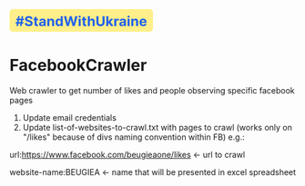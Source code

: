 [![Stand With Ukraine](https://raw.githubusercontent.com/vshymanskyy/StandWithUkraine/main/badges/StandWithUkraine.svg)](https://stand-with-ukraine.pp.ua)
# FacebookCrawler
Web crawler to get number of likes and people observing specific facebook pages

1. Update email credentials
2. Update list-of-websites-to-crawl.txt with pages to crawl (works only on "/likes" because of divs naming convention within FB) e.g.:


url:https://www.facebook.com/beugieaone/likes <- url to crawl

website-name:BEUGIEA <- name that will be presented in excel spreadsheet
